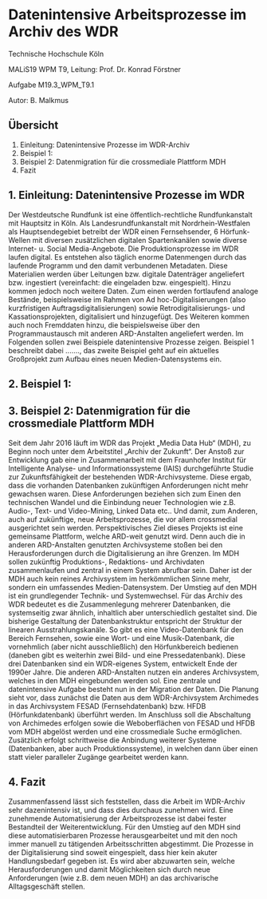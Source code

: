 # Datenintensive Arbeitsprozesse im Archiv des WDR

Technische Hochschule Köln

MALiS19 WPM T9, Leitung: Prof. Dr. Konrad Förstner

Aufgabe M19.3_WPM_T9.1

Autor: B. Malkmus

## Übersicht

1. Einleitung: Datenintensive Prozesse im WDR-Archiv
2. Beispiel 1: 
3. Beispiel 2: Datenmigration für die crossmediale Plattform MDH
4. Fazit

## 1. Einleitung: Datenintensive Prozesse im WDR

Der Westdeutsche Rundfunk ist eine öffentlich-rechtliche Rundfunkanstalt mit Hauptsitz in Köln. Als Landesrundfunkanstalt mit Nordrhein-Westfalen als Hauptsendegebiet betreibt der WDR einen Fernsehsender, 6 Hörfunk-Wellen mit diversen zusätzlichen digitalen Spartenkanälen sowie diverse Internet- u. Social Media-Angebote. 
Die Produktionsprozesse im WDR laufen digital. Es entstehen also täglich enorme Datenmengen durch das laufende Programm und den damit verbundenen Metadaten. Diese Materialien werden über Leitungen bzw. digitale Datenträger angeliefert bzw. ingestiert (vereinfacht: die eingeladen bzw. eingespielt).
Hinzu kommen jedoch noch weitere Daten. Zum einen werden fortlaufend analoge Bestände, beispielsweise im Rahmen von Ad hoc-Digitalisierungen (also kurzfristigen Auftragsdigitalisierungen) sowie Retrodigitalisierungs- und Kassationsprojekten, digitalisiert und hinzugefügt. Des Weiteren kommen auch noch Fremddaten hinzu, die beispielsweise über den Programmaustausch mit anderen ARD-Anstalten angeliefert werden. 
Im Folgenden sollen zwei Beispiele datenintensive Prozesse zeigen. Beispiel 1 beschreibt dabei ......., das zweite Beispiel geht auf ein aktuelles Großprojekt zum Aufbau eines neuen Medien-Datensystems ein. 


## 2. Beispiel 1: 

## 3. Beispiel 2: Datenmigration für die crossmediale Plattform MDH

Seit dem Jahr 2016 läuft im WDR das Projekt „Media Data Hub“ (MDH), zu Beginn noch unter dem Arbeitstitel „Archiv der Zukunft“. 
Der Anstoß zur Entwicklung gab eine in Zusammenarbeit mit dem Fraunhofer Institut für Intelligente Analyse- und Informationssysteme (IAIS) durchgeführte Studie zur Zukunftsfähigkeit der bestehenden WDR-Archivsysteme. Diese ergab, dass die vorhanden Datenbanken zukünftigen Anforderungen nicht mehr gewachsen waren. Diese Anforderungen beziehen sich zum Einen den technischen Wandel und die Einbindung neuer Technologien wie z.B. Audio-, Text- und Video-Mining, Linked Data etc..  Und damit, zum Anderen, auch auf zukünftige, neue Arbeitsprozesse, die vor allem crossmedial ausgerichtet sein werden.
Perspektivisches Ziel dieses Projekts ist eine gemeinsame Plattform, welche ARD-weit genutzt wird. Denn auch die in anderen ARD-Anstalten genutzten Archivsysteme stoßen bei den Herausforderungen durch die Digitalisierung an ihre Grenzen.  Im MDH sollen zukünftig Produktions-, Redaktions- und Archivdaten zusammenlaufen und zentral in einem System abrufbar sein. Daher ist der MDH auch kein reines Archivsystem im herkömmlichen Sinne mehr, sondern ein umfassendes Medien-Datensystem.
Der Umstieg auf den MDH ist ein grundlegender Technik- und Systemwechsel. Für das Archiv des WDR bedeutet es die Zusammenlegung mehrerer Datenbanken, die systemseitig zwar ähnlich, inhaltlich aber unterschiedlich gestaltet sind. Die bisherige Gestaltung der Datenbankstruktur entspricht der Struktur der linearen Ausstrahlungskanäle. So gibt es eine Video-Datenbank für den Bereich Fernsehen, sowie eine Wort- und eine Musik-Datenbank, die vornehmlich (aber nicht ausschließlich) den Hörfunkbereich bedienen (daneben gibt es weiterhin zwei Bild- und eine Pressedatenbank). Diese drei Datenbanken sind ein WDR-eigenes System, entwickelt Ende der 1990er Jahre. Die anderen ARD-Anstalten nutzen ein anderes Archivsystem, welches in den MDH eingebunden werden sol.
Eine zentrale und datenintensive Aufgabe besteht nun in der Migration der Daten. Die Planung sieht vor, dass zunächst die Daten aus dem WDR-Archivsystem Archimedes in das Archivsystem FESAD (Fernsehdatenbank) bzw. HFDB (Hörfunkdatenbank) überführt werden. Im Anschluss soll die Abschaltung von Archimedes erfolgen sowie die Weboberflächen von FESAD und HFDB vom MDH abgelöst werden und eine crossmediale Suche ermöglichen. Zusätzlich erfolgt schrittweise die Anbindung weiterer Systeme (Datenbanken, aber auch Produktionssysteme), in welchen dann über einen statt vieler paralleler Zugänge gearbeitet werden kann. 


## 4. Fazit

Zusammenfassend lässt sich feststellen, dass die Arbeit im WDR-Archiv sehr dazenintensiv ist, und dass dies durchaus zunehmen wird.
Eine zunehmende Automatisierung der Arbeitsprozesse ist dabei fester Bestandteil der Weiterentwicklung. Für den Umstieg auf den MDH sind diese automatisierbaren Prozesse herausgearbeitet und mit den noch immer manuell zu tätigenden Arbeitsschritten abgestimmt. Die Prozesse in der Digitalisierung sind soweit eingespielt, dass hier kein akuter Handlungsbedarf gegeben ist. Es wird aber abzuwarten sein, welche Herausforderungen und damit Möglichkeiten sich durch neue Anforderungen (wie z.B. dem neuen MDH) an das archivarische Alltagsgeschäft stellen.

